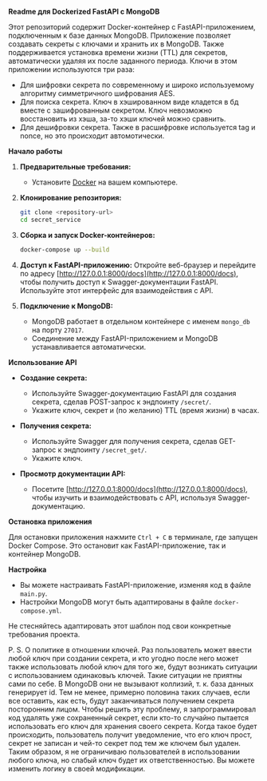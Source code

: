 **Readme для Dockerized FastAPI с MongoDB**

Этот репозиторий содержит Docker-контейнер с FastAPI-приложением, подключенным к базе данных MongoDB. Приложение позволяет создавать секреты с ключами и хранить их в MongoDB. Также поддерживается установка времени жизни (TTL) для секретов, автоматически удаляя их после заданного периода.
Ключи в этом приложении используются три раза: 
 - Для шифровки секрета по современному и широко используемому алгоритму симметричного шифрования AES.
 - Для поиска секрета. Ключ в хэшированном виде кладется в бд вместе с зашифрованным секретом. Ключ невозможно восстановить из хэша, за-то хэши ключей можно сравнить.
 - Для дешифровки секрета. Также в расшифровке используется tag и nonce, но это происходит автомотически.

**Начало работы**

1. **Предварительные требования:**
   - Установите [Docker](https://docs.docker.com/get-docker/) на вашем компьютере.

2. **Клонирование репозитория:**
   ```bash
   git clone <repository-url>
   cd secret_service
   ```

3. **Сборка и запуск Docker-контейнеров:**
   ```bash
   docker-compose up --build
   ```

4. **Доступ к FastAPI-приложению:**
   Откройте веб-браузер и перейдите по адресу [http://127.0.0.1:8000/docs](http://127.0.0.1:8000/docs), чтобы получить доступ к Swagger-документации FastAPI. Используйте этот интерфейс для взаимодействия с API.

5. **Подключение к MongoDB:**
   - MongoDB работает в отдельном контейнере с именем `mongo_db` на порту `27017`.
   - Соединение между FastAPI-приложением и MongoDB устанавливается автоматически.

**Использование API**

- **Создание секрета:**
  - Используйте Swagger-документацию FastAPI для создания секрета, сделав POST-запрос к эндпоинту `/secret/`.
  - Укажите ключ, секрет и (по желанию) TTL (время жизни) в часах.
 
- **Получения секрета:**
  - Используйте Swagger для получения секрета, сделав GET-запрос к эндпоинту `/secret_get/`.
  - Укажите ключ.

- **Просмотр документации API:**
  - Посетите [http://127.0.0.1:8000/docs](http://127.0.0.1:8000/docs), чтобы изучить и взаимодействовать с API, используя Swagger-документацию.

**Остановка приложения**

Для остановки приложения нажмите `Ctrl + C` в терминале, где запущен Docker Compose. Это остановит как FastAPI-приложение, так и контейнер MongoDB.

**Настройка**

- Вы можете настраивать FastAPI-приложение, изменяя код в файле `main.py`.
- Настройки MongoDB могут быть адаптированы в файле `docker-compose.yml`.

Не стесняйтесь адаптировать этот шаблон под свои конкретные требования проекта.


P. S. О политике в отношении ключей. Раз пользователь может ввести любой ключ при создании секрета, и кто угодно после него может также использовать любой ключ для того же, будут возникать ситуации с использованием одинаковыъ ключей. Такие ситуации не приятны сами по себе. В MongoDB они не вызывают коллизий, т. к. база данных генерирует id. Тем не менее, примерно половина таких случаев, если все оставить, как есть, будут заканчиваться получением секрета посторонним лицом. Чтобы решить эту проблему, я запрограммировал код удалять уже сохраненный секрет, если кто-то случайно пытается использовать его ключ для хранения своего секрета. Когда такое будет происходить, пользователь получит уведомление, что его ключ прост, секрет не записан и чей-то секрет под тем же ключем был удален.
Таким образом, я не ограничиваю пользователей в использовании любого ключа, но слабый ключ будет их ответственностью. 
Вы можете изменить логику в своей модификации.
